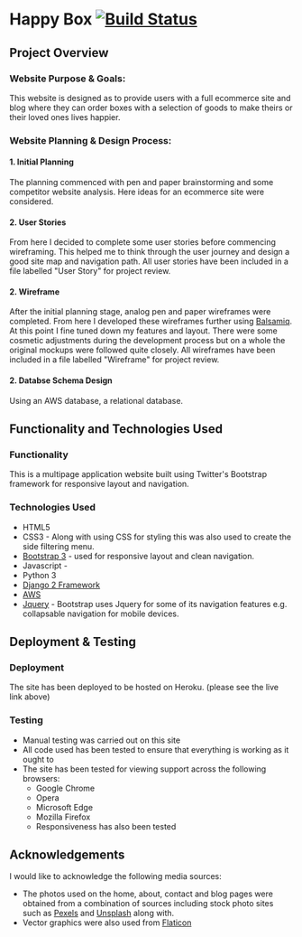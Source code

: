# Happy Box   [![Build Status](https://travis-ci.org/nikralave/full-stack-project.svg?branch=master)](https://travis-ci.org/nikralave/full-stack-project)

## Project Overview


### Website Purpose & Goals:

This website is designed as to provide users with a full ecommerce site and blog where they can order boxes with a selection of goods to make theirs or their loved ones lives happier. 

### Website Planning & Design Process:

#### 1. Initial Planning 

The planning commenced with pen and paper brainstorming and some competitor website analysis. Here ideas for an ecommerce site were considered. 

#### 2. User Stories

From here I decided to complete some user stories before commencing wireframing. This helped me to think through the user journey and design a good site map and navigation path. All user stories have been included in a file labelled "User Story" for project review.

#### 2. Wireframe

After the initial planning stage, analog pen and paper wireframes were completed. From here I developed these wireframes further using [Balsamiq](https://www.balsamiq.com "Balsamiq Homepage"). At this point I fine tuned down my features and layout. There were some cosmetic adjustments during the development process but on a whole the original mockups were followed quite closely. All wireframes have been included in a file labelled "Wireframe" for project review.

#### 2. Databse Schema Design

Using an AWS database, a relational database.

## Functionality and Technologies Used


### Functionality
This is a multipage application website built using Twitter's Bootstrap framework for responsive layout and navigation. 

### Technologies Used

- HTML5 
- CSS3 - Along with using CSS for styling this was also used to create the side filtering menu.
- [Bootstrap 3](https://getbootstrap.com/docs/3.3/ "Bootstrap Homepage")  - used for responsive layout and clean navigation.
- Javascript - 
- Python 3 
- [Django 2 Framework](https://docs.djangoproject.com/en/2.1/ "Django Homepage")
- [AWS](https://eu-west-1.console.aws.amazon.com/console/home?region=eu-west-1 "AWS Homepage") 
- [Jquery](https://jquery.com/Jquery "Jquery Homepage") - Bootstrap uses Jquery for some of its navigation features e.g. collapsable navigation for mobile devices. 


## Deployment & Testing


### Deployment

The site has been deployed to be hosted on Heroku. (please see the live link above)

### Testing

- Manual testing was carried out on this site
- All code used has been tested to ensure that everything is working as it ought to
- The site has been tested for viewing support across the following browsers:
  - Google Chrome
  - Opera
  - Microsoft Edge
  - Mozilla Firefox
  - Responsiveness has also been tested

## Acknowledgements

I would like to acknowledge the following media sources:

- The photos used on the home, about, contact and blog pages were obtained from a combination of sources including stock photo sites such as [Pexels](https://www.pexels.com/ "Pexels") and [Unsplash](https://unsplash.com/ "Unsplash") along with.
- Vector graphics were also used from [Flaticon](https://www.flaticon.com/ "Flaticon Site") 

